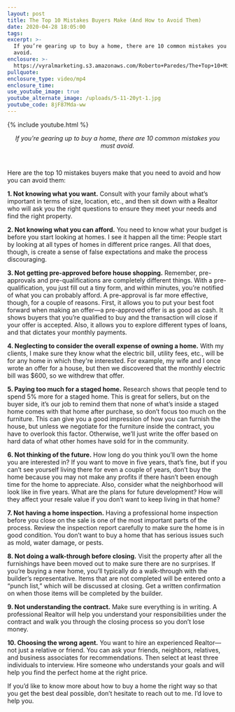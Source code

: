 ```yaml
---
layout: post
title: The Top 10 Mistakes Buyers Make (And How to Avoid Them)
date: 2020-04-28 18:05:00
tags:
excerpt: >-
  If you’re gearing up to buy a home, there are 10 common mistakes you must
  avoid.
enclosure: >-
  https://vyralmarketing.s3.amazonaws.com/Roberto+Paredes/The+Top+10+Mistakes+Buyers+Make.mp4
pullquote:
enclosure_type: video/mp4
enclosure_time:
use_youtube_image: true
youtube_alternate_image: /uploads/5-11-20yt-1.jpg
youtube_code: 8jF87Mda-ww
---
```


{% include youtube.html %}

<center><em>If you&rsquo;re gearing up to buy a home, there are 10 common mistakes you must avoid.</em></center>

&nbsp;

Here are the top 10 mistakes buyers make that you need to avoid and how you can avoid them:

**1\. Not knowing what you want.** Consult with your family about what’s important in terms of size, location, etc., and then sit down with a Realtor who will ask you the right questions to ensure they meet your needs and find the right property.&nbsp;

**2\. Not knowing what you can afford.** You need to know what your budget is before you start looking at homes. I see it happen all the time: People start by looking at all types of homes in different price ranges. All that does, though, is create a sense of false expectations and make the process discouraging.&nbsp;

**3\. Not getting pre-approved before house shopping.** Remember, pre-approvals and pre-qualifications are completely different things. With a pre-qualification, you just fill out a tiny form, and within minutes, you’re notified of what you can probably afford. A pre-approval is far more effective, though, for a couple of reasons. First, it allows you to put your best foot forward when making an offer—a pre-approved offer is as good as cash. It shows buyers that you’re qualified to buy and the transaction will close if your offer is accepted. Also, it allows you to explore different types of loans, and that dictates your monthly payments.&nbsp;

**4\. Neglecting to consider the overall expense of owning a home.** With my clients, I make sure they know what the electric bill, utility fees, etc., will be for any home in which they're interested. For example, my wife and I once wrote an offer for a house, but then we discovered that the monthly electric bill was $600, so we withdrew that offer.&nbsp;

**5\. Paying too much for a staged home.** Research shows that people tend to spend 5% more for a staged home. This is great for sellers, but on the buyer side, it’s our job to remind them that none of what’s inside a staged home comes with that home after purchase, so don’t focus too much on the furniture. This can give you a good impression of how you can furnish the house, but unless we negotiate for the furniture inside the contract, you have to overlook this factor. Otherwise, we’ll just write the offer based on hard data of what other homes have sold for in the community.&nbsp;

**6\. Not thinking of the future.** How long do you think you’ll own the home you are interested in? If you want to move in five years, that’s fine, but if you can’t see yourself living there for even a couple of years, don’t buy the home because you may not make any profits if there hasn’t been enough time for the home to appreciate. Also, consider what the neighborhood will look like in five years. What are the plans for future development? How will they affect your resale value if you don’t want to keep living in that home?&nbsp;

**7\. Not having a home inspection.** Having a professional home inspection before you close on the sale is one of the most important parts of the process. Review the inspection report carefully to make sure the home is in good condition. You don’t want to buy a home that has serious issues such as mold, water damage, or pests.&nbsp;

**8\. Not doing a walk-through before closing.** Visit the property after all the furnishings have been moved out to make sure there are no surprises. If you’re buying a new home, you’ll typically do a walk-through with the builder’s representative. Items that are not completed will be entered onto a “punch list,” which will be discussed at closing. Get a written confirmation on when those items will be completed by the builder.&nbsp;

**9\. Not understanding the contract.** Make sure everything is in writing. A professional Realtor will help you understand your responsibilities under the contract and walk you through the closing process so you don’t lose money.&nbsp;

**10\. Choosing the wrong agent.** You want to hire an experienced Realtor—not just a relative or friend. You can ask your friends, neighbors, relatives, and business associates for recommendations. Then select at least three individuals to interview. Hire someone who understands your goals and will help you find the perfect home at the right price.&nbsp;

If you’d like to know more about how to buy a home the right way so that you get the best deal possible, don’t hesitate to reach out to me. I’d love to help you.